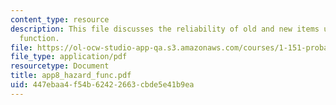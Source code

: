 ```yaml
---
content_type: resource
description: This file discusses the reliability of old and new items using the hazard
  function.
file: https://ol-ocw-studio-app-qa.s3.amazonaws.com/courses/1-151-probability-and-statistics-in-engineering-spring-2005/447ebaa4f54b62422663cbde5e41b9ea_app8_hazard_func.pdf
file_type: application/pdf
resourcetype: Document
title: app8_hazard_func.pdf
uid: 447ebaa4-f54b-6242-2663-cbde5e41b9ea
---
```

